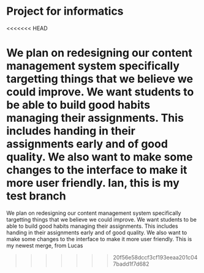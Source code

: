 # Project for informatics
<<<<<<< HEAD

We plan on redesigning our content management system specifically targetting things that we believe we could improve. We want students to be able to build good habits managing their assignments. This includes handing in their assignments early and of good quality. We also want to make some changes to the interface to make it more user friendly.
Ian, this is my test branch
=======
We plan on redesigning our content management system specifically targetting things that we believe we could improve. We want students to be able to build good habits managing their assignments. This includes handing in their assignments early and of good quality. We also want to make some changes to the interface to make it more user friendly. This is my newest merge, from Lucas
>>>>>>> 20f56e58dccf3cf193eeaa201c047badd1f7d682
